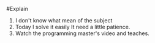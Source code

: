 #Explain
1. I don't know what mean of the subject
2. Today I solve it easily It need a little patience.
3. Watch the programming master's video and teaches.
 
